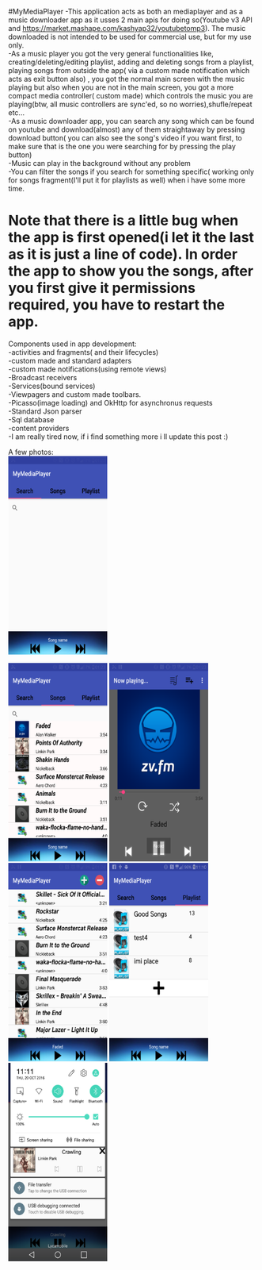 #MyMediaPlayer
-This application acts as both an mediaplayer and as a music downloader app as it usses 2 main apis for doing so(Youtube v3 API and https://market.mashape.com/kashyap32/youtubetomp3). The music downloaded is not intended to be used for commercial use, but for my use only.<br />
-As a music player you got the very general functionalities like, creating/deleting/editing playlist, adding and deleting songs from a playlist, playing songs from outside the app( via a custom made notification which acts as exit button also) , you got the normal main screen with the music playing but also when you are not in the main screen, you got a more compact media controller( custom made) which controls the music you are playing(btw, all music controllers are sync'ed, so no worries),shufle/repeat etc... <br />
-As a music downloader app, you can search any song which can be found on youtube and download(almost) any of them straightaway by pressing download button( you can also see the song's video if you want first, to make sure that is the one you were searching for by pressing the play button)<br />
-Music can play in the background without any problem<br />
-You can filter the songs if you search for something specific( working only for songs fragment(I'll put it for playlists as well) when i have some more time.<br />
# Note that there is a little bug when the app is first opened(i let it the last as it is just a line of code). In order the app to show you the songs, after you first give it permissions required, you have to restart the app.<br />

Components used in app development:<br />
-activities and fragments( and their lifecycles)<br />
-custom made and standard adapters<br />
-custom made notifications(using remote views)<br />
-Broadcast receivers<br />
-Services(bound services)<br />
-Viewpagers and custom made toolbars.<br />
-Picasso(image loading) and OkHttp for asynchronus requests<br />
-Standard Json parser<br />
-Sql database<br />
-content providers<br />
-I am really tired now, if i find something more i ll update this post :)<br />


A few photos:<br />
<img src="https://github.com/raizen4/AndroidProgramming/blob/master/MyMediaPlayer/Capture%2B_2016-10-20-01-23-30.png"  width="200" height="400">


<img src="https://github.com/raizen4/AndroidProgramming/blob/master/MyMediaPlayer/Capture%2B_2016-10-20-01-23-39.png"  width="200" height="400">

<img src="https://github.com/raizen4/AndroidProgramming/blob/master/MyMediaPlayer/Capture%2B_2016-10-20-01-23-56.png"  width="200" height="400">

<img src="https://github.com/raizen4/AndroidProgramming/blob/master/MyMediaPlayer/Capture%2B_2016-10-20-01-24-59.png"  width="200" height="400">

<img src="https://github.com/raizen4/AndroidProgramming/blob/master/MyMediaPlayer/Capture%2B_2016-10-20-11-10-33.png"  width="200" height="400">

<img src="https://github.com/raizen4/AndroidProgramming/blob/master/MyMediaPlayer/Screenshot_2016-10-20-11-11-40.png"  width="200" height="400">


